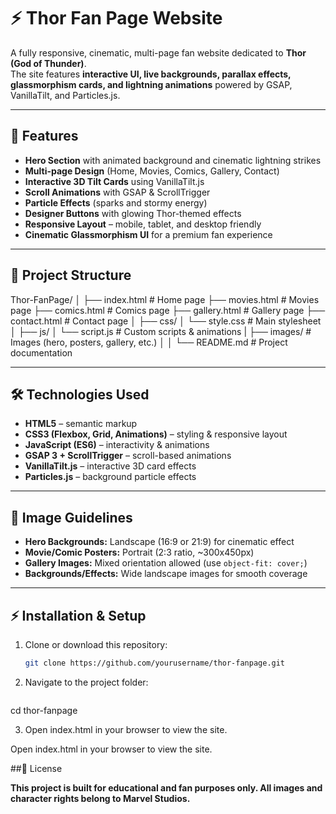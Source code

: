 # ⚡ Thor Fan Page Website

A fully responsive, cinematic, multi-page fan website dedicated to **Thor (God of Thunder)**.  
The site features **interactive UI, live backgrounds, parallax effects, glassmorphism cards, and lightning animations** powered by GSAP, VanillaTilt, and Particles.js.

---

## 🚀 Features

- **Hero Section** with animated background and cinematic lightning strikes  
- **Multi-page Design** (Home, Movies, Comics, Gallery, Contact)  
- **Interactive 3D Tilt Cards** using VanillaTilt.js  
- **Scroll Animations** with GSAP & ScrollTrigger  
- **Particle Effects** (sparks and stormy energy)  
- **Designer Buttons** with glowing Thor-themed effects  
- **Responsive Layout** – mobile, tablet, and desktop friendly  
- **Cinematic Glassmorphism UI** for a premium fan experience  

---

## 📂 Project Structure

Thor-FanPage/
│
├── index.html # Home page
├── movies.html # Movies page
├── comics.html # Comics page
├── gallery.html # Gallery page
├── contact.html # Contact page
│
├── css/
│ └── style.css # Main stylesheet
│
├── js/
│ └── script.js # Custom scripts & animations
|
├── images/ # Images (hero, posters, gallery, etc.)
│ 
│
└── README.md # Project documentation


---

## 🛠️ Technologies Used

- **HTML5** – semantic markup  
- **CSS3 (Flexbox, Grid, Animations)** – styling & responsive layout  
- **JavaScript (ES6)** – interactivity & animations  
- **GSAP 3 + ScrollTrigger** – scroll-based animations  
- **VanillaTilt.js** – interactive 3D card effects  
- **Particles.js** – background particle effects  

---

## 📸 Image Guidelines

- **Hero Backgrounds:** Landscape (16:9 or 21:9) for cinematic effect  
- **Movie/Comic Posters:** Portrait (2:3 ratio, ~300x450px)  
- **Gallery Images:** Mixed orientation allowed (use `object-fit: cover;`)  
- **Backgrounds/Effects:** Wide landscape images for smooth coverage  

---

## ⚡ Installation & Setup

1. Clone or download this repository:
   ```bash
   git clone https://github.com/yourusername/thor-fanpage.git
2. Navigate to the project folder:
   ```bash
  cd thor-fanpage
  
3. Open index.html in your browser to view the site.


Open index.html in your browser to view the site.

##📜 License

**This project is built for educational and fan purposes only. All images and character rights belong to Marvel Studios.**
